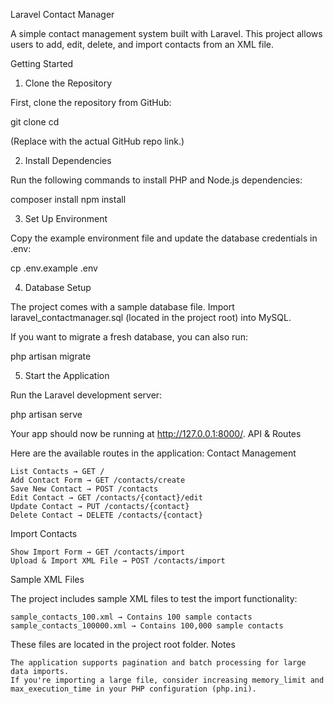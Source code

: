 Laravel Contact Manager

A simple contact management system built with Laravel. This project allows users to add, edit, delete, and import contacts from an XML file.

Getting Started

1. Clone the Repository

First, clone the repository from GitHub:

git clone <repository-url>
cd <project-folder>

(Replace <repository-url> with the actual GitHub repo link.)


2. Install Dependencies

Run the following commands to install PHP and Node.js dependencies:

composer install
npm install


3. Set Up Environment

Copy the example environment file and update the database credentials in .env:

cp .env.example .env


4. Database Setup

The project comes with a sample database file. Import laravel_contactmanager.sql (located in the project root) into MySQL.

If you want to migrate a fresh database, you can also run:

php artisan migrate


5. Start the Application

Run the Laravel development server:

php artisan serve

Your app should now be running at http://127.0.0.1:8000/.
API & Routes

Here are the available routes in the application:
Contact Management

    List Contacts → GET /
    Add Contact Form → GET /contacts/create
    Save New Contact → POST /contacts
    Edit Contact → GET /contacts/{contact}/edit
    Update Contact → PUT /contacts/{contact}
    Delete Contact → DELETE /contacts/{contact}

Import Contacts

    Show Import Form → GET /contacts/import
    Upload & Import XML File → POST /contacts/import

Sample XML Files

The project includes sample XML files to test the import functionality:

    sample_contacts_100.xml → Contains 100 sample contacts
    sample_contacts_100000.xml → Contains 100,000 sample contacts

These files are located in the project root folder.
Notes

    The application supports pagination and batch processing for large data imports.
    If you're importing a large file, consider increasing memory_limit and max_execution_time in your PHP configuration (php.ini).